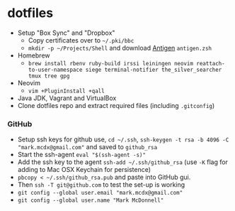 # dotfiles

- Setup "Box Sync" and "Dropbox"
  - Copy certificates over to `~/.pki/bbc`
  - `mkdir -p ~/Projects/Shell` and download [Antigen](http://antigen.sharats.me/) `antigen.zsh`
- Homebrew
  - `brew install rbenv ruby-build irssi leiningen neovim reattach-to-user-namespace siege terminal-notifier the_silver_searcher tmux tree gpg`
- Neovim
  - `vim +PluginInstall +qall`
- Java JDK, Vagrant and VirtualBox
- Clone dotfiles repo and extract required files (including `.gitconfig`)

### GitHub

- Setup ssh keys for github use, `cd ~/.ssh`, `ssh-keygen -t rsa -b 4096 -C "mark.mcdx@gmail.com"` and saved to `github_rsa`
- Start the ssh-agent `eval "$(ssh-agent -s)"`
- Add the ssh key to the agent `ssh-add ~/.ssh/github_rsa` (use `-K` flag for adding to Mac OSX Keychain for persistence)
- `pbcopy < ~/.ssh/github_rsa.pub` and paste into GitHub gui.
- Then `ssh -T git@github.com` to test the set-up is working
- `git config --global user.email "mark.mcdx@gmail.com"`
- `git config --global user.name "Mark McDonnell"`

